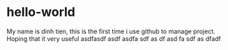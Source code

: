 # hello-world
My name is dinh tien,
this is the first time i use github to manage project. Hoping that it very useful
asdfasdf
asdf
asdfa
sdf
as
df
asd
fa
sdf
as
dfadf
